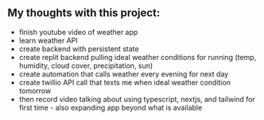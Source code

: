 ## My thoughts with this project:
- finish youtube video of weather app
- learn weather API
- create backend with persistent state
- create replit backend pulling ideal weather conditions for running (temp, humidity, cloud cover, precipitation, sun)
- create automation that calls weather every evening for next day
- create twillio API call that texts me when ideal weather condition tomorrow
- then record video talking about using typescript, nextjs, and tailwind for first time - also expanding app beyond what is available
